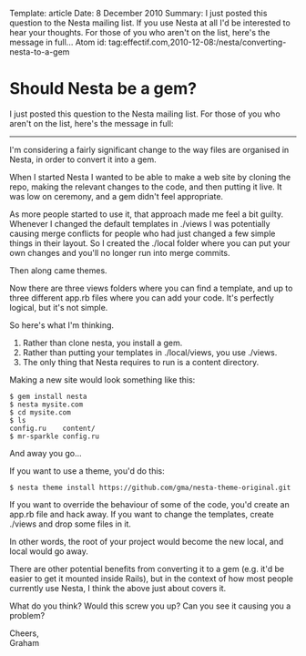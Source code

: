 Template: article
Date: 8 December 2010
Summary: I just posted this question to the Nesta mailing list. If you use Nesta at all I'd be interested to hear your thoughts. For those of you who aren't on the list, here's the message in full...
Atom id: tag:effectif.com,2010-12-08:/nesta/converting-nesta-to-a-gem

# Should Nesta be a gem?

I just posted this question to the Nesta mailing list. For those of you who
aren't on the list, here's the message in full:

<hr/>

I'm considering a fairly significant change to the way files are
organised in Nesta, in order to convert it into a gem.

When I started Nesta I wanted to be able to make a web site by cloning
the repo, making the relevant changes to the code, and then putting it
live. It was low on ceremony, and a gem didn't feel appropriate.

As more people started to use it, that approach made me feel a bit
guilty. Whenever I changed the default templates in ./views I was
potentially causing merge conflicts for people who had just changed a
few simple things in their layout. So I created the ./local folder where
you can put your own changes and you'll no longer run into merge
commits.

Then along came themes.

Now there are three views folders where you can find a template, and up
to three different app.rb files where you can add your code. It's
perfectly logical, but it's not simple.

So here's what I'm thinking.

 1. Rather than clone nesta, you install a gem.
 2. Rather than putting your templates in ./local/views, you use ./views.
 3. The only thing that Nesta requires to run is a content directory.

Making a new site would look something like this:

    $ gem install nesta
    $ nesta mysite.com
    $ cd mysite.com
    $ ls
    config.ru    content/
    $ mr-sparkle config.ru

And away you go...

If you want to use a theme, you'd do this:

    $ nesta theme install https://github.com/gma/nesta-theme-original.git

If you want to override the behaviour of some of the code, you'd create
an app.rb file and hack away. If you want to change the templates,
create ./views and drop some files in it.

In other words, the root of your project would become the new local, and
local would go away.

There are other potential benefits from converting it to a gem (e.g.
it'd be easier to get it mounted inside Rails), but in the context of
how most people currently use Nesta, I think the above just about covers
it.

What do you think? Would this screw you up? Can you see it causing you a
problem?

Cheers,  
Graham

